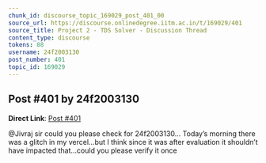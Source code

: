 ```yaml
---
chunk_id: discourse_topic_169029_post_401_00
source_url: https://discourse.onlinedegree.iitm.ac.in/t/169029/401
source_title: Project 2 - TDS Solver - Discussion Thread
content_type: discourse
tokens: 88
username: 24f2003130
post_number: 401
topic_id: 169029
---
```


## Post #401 by 24f2003130

**Direct Link**: [Post #401](https://discourse.onlinedegree.iitm.ac.in/t/169029/401)

@Jivraj sir could you please check for 24f2003130… Today’s morning there was a glitch in my vercel…but I think since it was after evaluation it shouldn’t have impacted that…could you please verify it once
